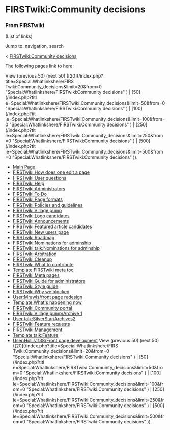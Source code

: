 # FIRSTwiki:Community decisions

### From FIRSTwiki

(List of links)

Jump to: navigation, search

&lt; [FIRSTwiki:Community
decisions](/index.php?title=FIRSTwiki:Community_decisions&redirect=no
"FIRSTwiki:Community decisions" )  

The following pages link to here:

View (previous 50) (next 50) ([20](/index.php?title=Special:Whatlinkshere/FIRS
Twiki:Community_decisions&limit=20&from=0
"Special:Whatlinkshere/FIRSTwiki:Community decisions" ) | [50](/index.php?titl
e=Special:Whatlinkshere/FIRSTwiki:Community_decisions&limit=50&from=0
"Special:Whatlinkshere/FIRSTwiki:Community decisions" ) | [100](/index.php?tit
le=Special:Whatlinkshere/FIRSTwiki:Community_decisions&limit=100&from=0
"Special:Whatlinkshere/FIRSTwiki:Community decisions" ) | [250](/index.php?tit
le=Special:Whatlinkshere/FIRSTwiki:Community_decisions&limit=250&from=0
"Special:Whatlinkshere/FIRSTwiki:Community decisions" ) | [500](/index.php?tit
le=Special:Whatlinkshere/FIRSTwiki:Community_decisions&limit=500&from=0
"Special:Whatlinkshere/FIRSTwiki:Community decisions" )).

  * [Main Page](Main_Page "Main Page" )
  * [FIRSTwiki:How does one edit a page](FIRSTwiki:How_does_one_edit_a_page "FIRSTwiki:How does one edit a page" )
  * [FIRSTwiki:User questions](FIRSTwiki:User_questions "FIRSTwiki:User questions" )
  * [FIRSTwiki:Help](FIRSTwiki:Help "FIRSTwiki:Help" )
  * [FIRSTwiki:Administrators](FIRSTwiki:Administrators "FIRSTwiki:Administrators" )
  * [FIRSTwiki:To Do](FIRSTwiki:To_Do "FIRSTwiki:To Do" )
  * [FIRSTwiki:Page formats](FIRSTwiki:Page_formats "FIRSTwiki:Page formats" )
  * [FIRSTwiki:Policies and guidelines](FIRSTwiki:Policies_and_guidelines "FIRSTwiki:Policies and guidelines" )
  * [FIRSTwiki:Village pump](FIRSTwiki:Village_pump "FIRSTwiki:Village pump" )
  * [FIRSTwiki:Logo candidates](FIRSTwiki:Logo_candidates "FIRSTwiki:Logo candidates" )
  * [FIRSTwiki:Announcements](FIRSTwiki:Announcements "FIRSTwiki:Announcements" )
  * [FIRSTwiki:Featured article candidates](FIRSTwiki:Featured_article_candidates "FIRSTwiki:Featured article candidates" )
  * [FIRSTwiki:New users page](FIRSTwiki:New_users_page "FIRSTwiki:New users page" )
  * [FIRSTwiki:Roadmap](FIRSTwiki:Roadmap "FIRSTwiki:Roadmap" )
  * [FIRSTwiki:Nominations for adminship](FIRSTwiki:Nominations_for_adminship "FIRSTwiki:Nominations for adminship" )
  * [FIRSTwiki talk:Nominations for adminship](FIRSTwiki_talk:Nominations_for_adminship "FIRSTwiki talk:Nominations for adminship" )
  * [FIRSTwiki:Arbitration](FIRSTwiki:Arbitration "FIRSTwiki:Arbitration" )
  * [FIRSTwiki:Cleanup](FIRSTwiki:Cleanup "FIRSTwiki:Cleanup" )
  * [FIRSTwiki:What to contribute](FIRSTwiki:What_to_contribute "FIRSTwiki:What to contribute" )
  * [Template:FIRSTwiki meta toc](Template:FIRSTwiki_meta_toc "Template:FIRSTwiki meta toc" )
  * [FIRSTwiki:Meta pages](FIRSTwiki:Meta_pages "FIRSTwiki:Meta pages" )
  * [FIRSTwiki:Guide for administrators](FIRSTwiki:Guide_for_administrators "FIRSTwiki:Guide for administrators" )
  * [FIRSTwiki:Style guide](FIRSTwiki:Style_guide "FIRSTwiki:Style guide" )
  * [FIRSTwiki:Why we blocked](FIRSTwiki:Why_we_blocked "FIRSTwiki:Why we blocked" )
  * [User:Mrawls/front page redesign](User:Mrawls/front_page_redesign "User:Mrawls/front page redesign" )
  * [Template:What's happening now](Template:What%27s_happening_now "Template:What's happening now" )
  * [FIRSTwiki:Community portal](FIRSTwiki:Community_portal "FIRSTwiki:Community portal" )
  * [FIRSTwiki:Village pump/Archive 1](FIRSTwiki:Village_pump/Archive_1 "FIRSTwiki:Village pump/Archive 1" )
  * [User talk:SilverStar/Archives2](User_talk:SilverStar/Archives2 "User talk:SilverStar/Archives2" )
  * [FIRSTwiki:Feature requests](FIRSTwiki:Feature_requests "FIRSTwiki:Feature requests" )
  * [FIRSTwiki:Management](FIRSTwiki:Management "FIRSTwiki:Management" )
  * [Template talk:Feature](Template_talk:Feature "Template talk:Feature" )
  * [User:Hollis1138/Front page development](User:Hollis1138/Front_page_development "User:Hollis1138/Front page development" )
View (previous 50) (next 50) ([20](/index.php?title=Special:Whatlinkshere/FIRS
Twiki:Community_decisions&limit=20&from=0
"Special:Whatlinkshere/FIRSTwiki:Community decisions" ) | [50](/index.php?titl
e=Special:Whatlinkshere/FIRSTwiki:Community_decisions&limit=50&from=0
"Special:Whatlinkshere/FIRSTwiki:Community decisions" ) | [100](/index.php?tit
le=Special:Whatlinkshere/FIRSTwiki:Community_decisions&limit=100&from=0
"Special:Whatlinkshere/FIRSTwiki:Community decisions" ) | [250](/index.php?tit
le=Special:Whatlinkshere/FIRSTwiki:Community_decisions&limit=250&from=0
"Special:Whatlinkshere/FIRSTwiki:Community decisions" ) | [500](/index.php?tit
le=Special:Whatlinkshere/FIRSTwiki:Community_decisions&limit=500&from=0
"Special:Whatlinkshere/FIRSTwiki:Community decisions" )).

